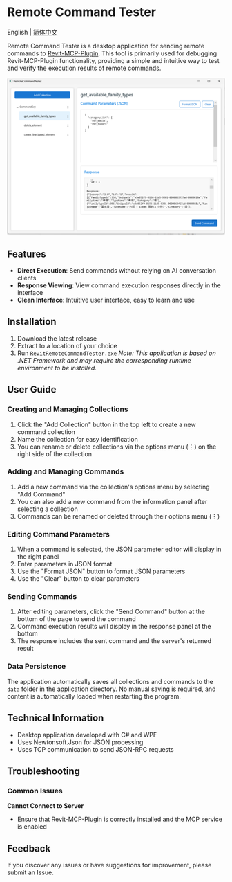# Remote Command Tester

English | [简体中文](README_zh.md)

Remote Command Tester is a desktop application for sending remote commands to [Revit-MCP-Plugin](https://github.com/revit-mcp/revit-mcp-plugin). This tool is primarily used for debugging Revit-MCP-Plugin functionality, providing a simple and intuitive way to test and verify the execution results of remote commands.

![Screenshot](Images/Screenshot.png)

## Features

- **Direct Execution**: Send commands without relying on AI conversation clients
- **Response Viewing**: View command execution responses directly in the interface
- **Clean Interface**: Intuitive user interface, easy to learn and use

## Installation

1. Download the latest release
2. Extract to a location of your choice
3. Run `RevitRemoteCommandTester.exe` *Note: This application is based on .NET Framework and may require the corresponding runtime environment to be installed.*

## User Guide

### Creating and Managing Collections

1. Click the "Add Collection" button in the top left to create a new command collection
2. Name the collection for easy identification
3. You can rename or delete collections via the options menu (⋮) on the right side of the collection

### Adding and Managing Commands

1. Add a new command via the collection's options menu by selecting "Add Command"
2. You can also add a new command from the information panel after selecting a collection
3. Commands can be renamed or deleted through their options menu (⋮)

### Editing Command Parameters

1. When a command is selected, the JSON parameter editor will display in the right panel
2. Enter parameters in JSON format
3. Use the "Format JSON" button to format JSON parameters
4. Use the "Clear" button to clear parameters

### Sending Commands

1. After editing parameters, click the "Send Command" button at the bottom of the page to send the command
2. Command execution results will display in the response panel at the bottom
3. The response includes the sent command and the server's returned result

### Data Persistence

The application automatically saves all collections and commands to the `data` folder in the application directory. No manual saving is required, and content is automatically loaded when restarting the program.

## Technical Information

- Desktop application developed with C# and WPF
- Uses Newtonsoft.Json for JSON processing
- Uses TCP communication to send JSON-RPC requests

## Troubleshooting

### Common Issues

**Cannot Connect to Server**

- Ensure that Revit-MCP-Plugin is correctly installed and the MCP service is enabled

## Feedback

If you discover any issues or have suggestions for improvement, please submit an Issue.